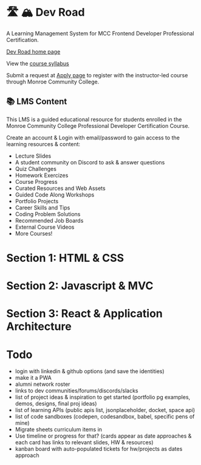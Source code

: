 # 🛣️ 🏔️ Dev Road

A Learning Management System for MCC Frontend Developer Professional Certification.

[Dev Road home page](https://monroecc.dev/)

View the [course syllabus](https://monroecc.dev/syllabus)

Submit a request at [Apply page](https://monroecc.dev/apply) to register with the instructor-led course through Monroe Community College.

## 📚 LMS Content 

This LMS is a guided educational resource for students enrolled in the Monroe Community College Professional Developer Certification Course.

Create an account & Login with email/password to gain access to the learning resources & content:

- Lecture Slides
- A student community on Discord to ask & answer questions
- Quiz Challenges
- Homework Exercizes
- Course Progress
- Curated Resources and Web Assets
- Guided Code Along Workshops
- Portfolio Projects
- Career Skills and Tips
- Coding Problem Solutions
- Recommended Job Boards
- External Course Videos
- More Courses!

# Section 1: HTML & CSS

# Section 2: Javascript & MVC

# Section 3: React & Application Architecture

# Todo

- login with linkedin & github options (and save the identities)
- make it a PWA
- alumni network roster
- links to dev communities/forums/discords/slacks
- list of project ideas & inspiration to get started (portfolio pg examples, demos, designs, final proj ideas)
- list of learning APIs (public apis list, jsonplaceholder, docket, space api)
- list of code sandboxes (codepen, codesandbox, babel, specific pens of mine)
- Migrate sheets curriculum items in
- Use timeline or progress for that? (cards appear as date approaches & each card has links to relevant slides, HW & resources)
- kanban board with auto-populated tickets for hw/projects as dates approach